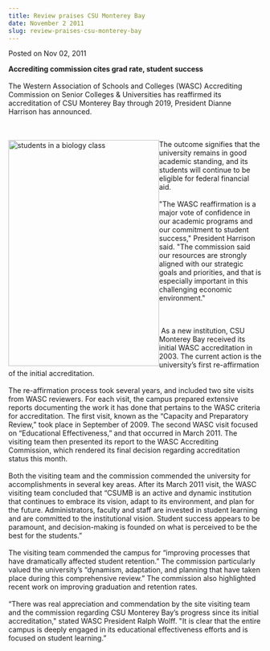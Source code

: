 ```yaml
---
title: Review praises CSU Monterey Bay
date: November 2 2011
slug: review-praises-csu-monterey-bay
---
```


 



<span class="date">Posted on Nov 02, 2011    </span>
<p><strong>Accrediting commission cites grad rate, student
success</strong><br>
&#x2028;<br>
The Western Association of Schools and Colleges (WASC) Accrediting
Commission on Senior Colleges &amp; Universities has reaffirmed its
accreditation of CSU Monterey Bay through 2019, President Dianne
Harrison has announced.</br></br></p>
<p><br>
<img alt="students in a biology class" src="https://news.csumb.edu/sites/default/files/65/attachments/news/images/microscope_small.jpg" style="float:left; width:300px; height:450px">The outcome
signifies that the university remains in good academic standing,
and its students will continue to be eligible for federal financial
aid.<br>
<br>
&quot;The WASC reaffirmation is a major vote of confidence in our
academic programs and our commitment to student success,&quot; President
Harrison said. &quot;The commission said our resources are strongly
aligned with our strategic goals and priorities, and that is
especially important in this challenging economic environment.&quot;</br></br></img></br></p>
<p>&#x2028;As a new institution, CSU Monterey Bay received its initial
WASC accreditation in 2003. The current action is the university&#x2019;s
first re-affirmation of the initial accreditation.<br>
<br>
The re-affirmation process took several years, and included two
site visits from WASC reviewers. For each visit, the campus
prepared extensive reports documenting the work it has done that
pertains to the WASC criteria for accreditation. The first visit,
known as the &#x201C;Capacity and Preparatory Review,&#x201D; took place in
September of 2009. The second WASC visit focused on &#x201C;Educational
Effectiveness,&#x201D; and that occurred in March 2011. The visiting team
then presented its report to the WASC Accrediting Commission, which
rendered its final decision regarding accreditation status this
month.<br>
<br>
Both the visiting team and the commission commended the university
for accomplishments in several key areas. After its March 2011
visit, the WASC visiting team concluded that &#x201C;CSUMB is an active
and dynamic institution that continues to embrace its vision, adapt
to its environment, and plan for the future. Administrators,
faculty and staff are invested in student learning and are
committed to the institutional vision. Student success appears to
be paramount, and decision-making is founded on what is perceived
to be the best for the students.&#x201D;<br>
<br>
The visiting team commended the campus for &#x201C;improving processes
that have dramatically affected student retention.&#x201D; The commission
particularly valued the university&#x2019;s &#x201C;dynamism, adaptation, and
planning that have taken place during this comprehensive review.&#x201D;
The commission also highlighted recent work on improving graduation
and retention rates.<br>
<br>
&#x201C;There was real appreciation and commendation by the site visiting
team and the commission regarding CSU Monterey Bay&#x2019;s progress since
its initial accreditation,&quot; stated WASC President Ralph Wolff. &quot;It
is clear that the entire campus is deeply engaged in its
educational effectiveness efforts and is focused on student
learning.&#x201D;</br></br></br></br></br></br></br></br></p>

 
